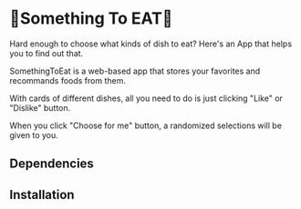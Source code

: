 # 🍴Something To EAT🍚

Hard enough to choose what kinds of dish to eat?
Here's an App that helps you to find out that.

SomethingToEat is a web-based app that stores your favorites and recommands foods from them.

With cards of different dishes, all you need to do is just clicking "Like" or "Dislike" button.

When you click "Choose for me" button, a randomized selections will be given to you.

## Dependencies

## Installation